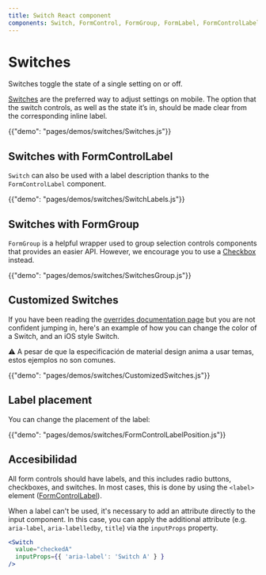 ```yaml
---
title: Switch React component
components: Switch, FormControl, FormGroup, FormLabel, FormControlLabel
---
```


# Switches

<p class="description">Switches toggle the state of a single setting on or off.</p>

[Switches](https://material.io/design/components/selection-controls.html#switches) are the preferred way to adjust settings on mobile. The option that the switch controls, as well as the state it’s in, should be made clear from the corresponding inline label.

{{"demo": "pages/demos/switches/Switches.js"}}

## Switches with FormControlLabel

`Switch` can also be used with a label description thanks to the `FormControlLabel` component.

{{"demo": "pages/demos/switches/SwitchLabels.js"}}

## Switches with FormGroup

`FormGroup` is a helpful wrapper used to group selection controls components that provides an easier API. However, we encourage you to use a [Checkbox](#checkboxes) instead.

{{"demo": "pages/demos/switches/SwitchesGroup.js"}}

## Customized Switches

If you have been reading the [overrides documentation page](/customization/overrides/) but you are not confident jumping in, here's an example of how you can change the color of a Switch, and an iOS style Switch.

⚠️ A pesar de que la especificación de material design anima a usar temas, estos ejemplos no son comunes.

{{"demo": "pages/demos/switches/CustomizedSwitches.js"}}

## Label placement

You can change the placement of the label:

{{"demo": "pages/demos/switches/FormControlLabelPosition.js"}}

## Accesibilidad

All form controls should have labels, and this includes radio buttons, checkboxes, and switches. In most cases, this is done by using the `<label>` element ([FormControlLabel](/api/form-control-label/)).

When a label can't be used, it's necessary to add an attribute directly to the input component. In this case, you can apply the additional attribute (e.g. `aria-label`, `aria-labelledby`, `title`) via the `inputProps` property.

```jsx
<Switch
  value="checkedA"
  inputProps={{ 'aria-label': 'Switch A' } }
/>
```